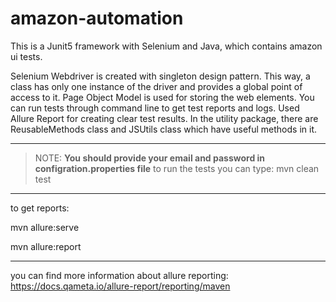 # amazon-automation

This is a Junit5 framework with Selenium and Java, which contains amazon ui tests.

Selenium Webdriver is created with singleton design pattern. This way, a class has only one instance of the driver and provides a global point of access to it.
Page Object Model is used for storing the web elements.
You can run tests through command line to get test reports and logs.
Used Allure Report for creating clear test results.
In the utility package, there are ReusableMethods class and JSUtils class which have useful methods in it.
***
>NOTE: **You should provide your email and password in configration.properties file** 
to run the tests you can type: mvn clean test
***
to get reports:

 mvn allure:serve

 mvn allure:report  
***
you can find more information about allure reporting: 
 <https://docs.qameta.io/allure-report/reporting/maven>
